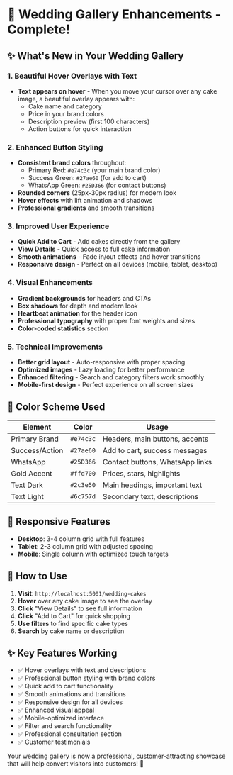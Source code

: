 # 🎂 Wedding Gallery Enhancements - Complete!

## ✨ What's New in Your Wedding Gallery

### 1. **Beautiful Hover Overlays with Text**
- **Text appears on hover** - When you move your cursor over any cake image, a beautiful overlay appears with:
  - Cake name and category
  - Price in your brand colors
  - Description preview (first 100 characters)
  - Action buttons for quick interaction

### 2. **Enhanced Button Styling**
- **Consistent brand colors** throughout:
  - Primary Red: `#e74c3c` (your main brand color)
  - Success Green: `#27ae60` (for add to cart)
  - WhatsApp Green: `#25D366` (for contact buttons)
- **Rounded corners** (25px-30px radius) for modern look
- **Hover effects** with lift animation and shadows
- **Professional gradients** and smooth transitions

### 3. **Improved User Experience**
- **Quick Add to Cart** - Add cakes directly from the gallery
- **View Details** - Quick access to full cake information
- **Smooth animations** - Fade in/out effects and hover transitions
- **Responsive design** - Perfect on all devices (mobile, tablet, desktop)

### 4. **Visual Enhancements**
- **Gradient backgrounds** for headers and CTAs
- **Box shadows** for depth and modern look
- **Heartbeat animation** for the header icon
- **Professional typography** with proper font weights and sizes
- **Color-coded statistics** section

### 5. **Technical Improvements**
- **Better grid layout** - Auto-responsive with proper spacing
- **Optimized images** - Lazy loading for better performance
- **Enhanced filtering** - Search and category filters work smoothly
- **Mobile-first design** - Perfect experience on all screen sizes

## 🎨 Color Scheme Used

| Element | Color | Usage |
|---------|-------|-------|
| Primary Brand | `#e74c3c` | Headers, main buttons, accents |
| Success/Action | `#27ae60` | Add to cart, success messages |
| WhatsApp | `#25D366` | Contact buttons, WhatsApp links |
| Gold Accent | `#ffd700` | Prices, stars, highlights |
| Text Dark | `#2c3e50` | Main headings, important text |
| Text Light | `#6c757d` | Secondary text, descriptions |

## 📱 Responsive Features

- **Desktop**: 3-4 column grid with full features
- **Tablet**: 2-3 column grid with adjusted spacing
- **Mobile**: Single column with optimized touch targets

## 🚀 How to Use

1. **Visit**: `http://localhost:5001/wedding-cakes`
2. **Hover** over any cake image to see the overlay
3. **Click** "View Details" to see full information
4. **Click** "Add to Cart" for quick shopping
5. **Use filters** to find specific cake types
6. **Search** by cake name or description

## ✨ Key Features Working

- ✅ Hover overlays with text and descriptions
- ✅ Professional button styling with brand colors
- ✅ Quick add to cart functionality
- ✅ Smooth animations and transitions
- ✅ Responsive design for all devices
- ✅ Enhanced visual appeal
- ✅ Mobile-optimized interface
- ✅ Filter and search functionality
- ✅ Professional consultation section
- ✅ Customer testimonials

Your wedding gallery is now a professional, customer-attracting showcase that will help convert visitors into customers! 🎉
